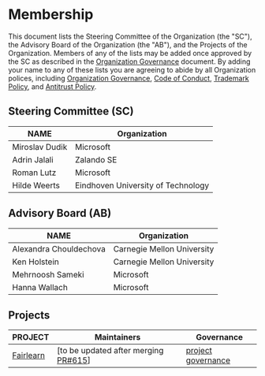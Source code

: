 # Membership

This document lists the Steering Committee of the Organization (the "SC"), the Advisory Board of the Organization (the "AB"), and the Projects of the Organization. Members of any of the lists may be added once approved by the SC as described in the [Organization Governance](./ORG-GOVERNANCE.md) document. By adding your name to any of these lists you are agreeing to abide by all Organization polices, including
[Organization Governance](./ORG-GOVERNANCE.md),
[Code of Conduct](./code-of-conduct.md),
[Trademark Policy](./trademarks.md), and
[Antitrust Policy](./antitrust-policy.md).

## Steering Committee (SC)

| **NAME** | **Organization** |
| --- | --- |
| Miroslav Dudik | Microsoft |
| Adrin Jalali | Zalando SE |
| Roman Lutz | Microsoft |
| Hilde Weerts | Eindhoven University of Technology |

## Advisory Board (AB)

| **NAME** | **Organization** |
| --- | --- |
| Alexandra Chouldechova | Carnegie Mellon University |
| Ken Holstein | Carnegie Mellon University |
| Mehrnoosh Sameki | Microsoft |
| Hanna Wallach | Microsoft |

## Projects

| **PROJECT** | **Maintainers** | **Governance** |
| --- | --- | --- |
| [Fairlearn](https://fairlearn.org/) | [to be updated after merging [PR#615](https://github.com/fairlearn/fairlearn/pull/615)] | [project governance](./PROJECT-GOVERNANCE.md) |

